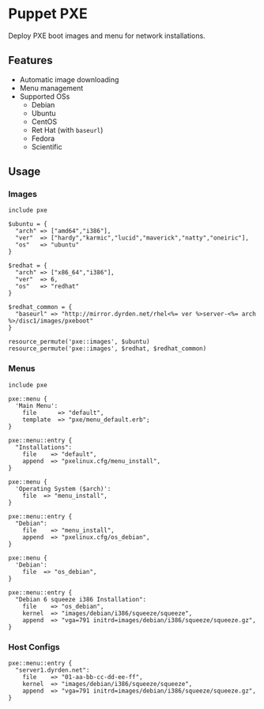 Puppet PXE
==========
Deploy PXE boot images and menu for network installations.

Features
--------
  * Automatic image downloading
  * Menu management
  * Supported OSs 
    * Debian
    * Ubuntu
    * CentOS
    * Ret Hat (with `baseurl`)
    * Fedora
    * Scientific

Usage
-----
### Images

    include pxe

    $ubuntu = {
      "arch" => ["amd64","i386"],
      "ver"  => ["hardy","karmic","lucid","maverick","natty","oneiric"],
      "os"   => "ubuntu"
    }

    $redhat = {
      "arch" => ["x86_64","i386"],
      "ver"  => 6,
      "os"   => "redhat"
    }

    $redhat_common = {
      "baseurl" => "http://mirror.dyrden.net/rhel<%= ver %>server-<%= arch %>/disc1/images/pxeboot"
    }

    resource_permute('pxe::images', $ubuntu)
    resource_permute('pxe::images', $redhat, $redhat_common)


### Menus

    include pxe

    pxe::menu {
      'Main Menu':
        file      => "default",
        template  => "pxe/menu_default.erb";
    }

    pxe::menu::entry {
      "Installations":
        file    => "default",
        append  => "pxelinux.cfg/menu_install",
    }

    pxe::menu {
      'Operating System ($arch)':
        file  => "menu_install",
    }

    pxe::menu::entry {
      "Debian":
        file    => "menu_install",
        append  => "pxelinux.cfg/os_debian",
    }

    pxe::menu {
      'Debian':
        file  => "os_debian",
    }

    pxe::menu::entry {
      "Debian 6 squeeze i386 Installation":
        file    => "os_debian",
        kernel  => "images/debian/i386/squeeze/squeeze",
        append  => "vga=791 initrd=images/debian/i386/squeeze/squeeze.gz",
    }


### Host Configs

    pxe::menu::entry {
      "server1.dyrden.net":
        file    => "01-aa-bb-cc-dd-ee-ff",
        kernel  => "images/debian/i386/squeeze/squeeze",
        append  => "vga=791 initrd=images/debian/i386/squeeze/squeeze.gz",
    }

